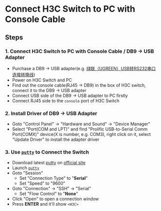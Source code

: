 # Connect H3C Switch to PC with Console Cable

## Steps
### 1. Connect H3C Switch to PC with Console Cable / DB9 -> USB Adapter
* Purchase a DB9 -> USB adapter(e.g. [绿联（UGREEN）USB转RS232串口连接转换线](https://item.jd.com/1309051.html))
* Power on H3C Switch and PC
* Find out the console cable(RJ45 -> DB9) in the box of H3C switch, connect it to the DB9 -> USB adapter
* Connect USB side of the DB9 -> USB adapter to PC firstly
* Connect RJ45 side to the `console` port of H3C Switch

### 2. Install Driver of DB9 -> USB Adapter
* Goto "Control Panel" -> "Hardware and Sound" -> "Device Manager"
* Select "Port(COM and LPT)" and find "Prolific USB-to-Serial Comm Port(COMX)" device(X is number, e.g. COM3), right click on it, select "Update Driver" to install the adapter driver

### 3. Use [`putty`](https://www.chiark.greenend.org.uk/~sgtatham/putty/latest.html) to Connect the Switch
* Download latest [putty](https://the.earth.li/~sgtatham/putty/latest/w64/putty.zip) on [official site](https://www.chiark.greenend.org.uk/~sgtatham/putty/latest.html)
* Launch  [`putty`](https://www.chiark.greenend.org.uk/~sgtatham/putty/latest.html)
* Goto "Session"
   * Set "Connection Type" to "**Serial**"
   * Set "Speed" to "9600"
 * Goto "Connection" -> "SSH" -> "Serial"
    * Set "Flow Control" to "**None**"
* Click "Open" to open a connection window
* Press **ENTER** and it'll show `<H3C>`
